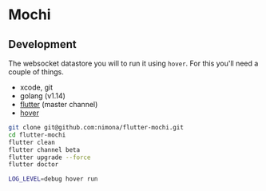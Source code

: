 # Mochi

## Development

The websocket datastore you will to run it using `hover`.
For this you'll need a couple of things.

* xcode, git
* golang (v1.14)
* [flutter](https://flutter.dev/docs/get-started/install/macos) (master channel)
* [hover](https://github.com/go-flutter-desktop/hover)

```sh
git clone git@github.com:nimona/flutter-mochi.git
cd flutter-mochi
flutter clean
flutter channel beta
flutter upgrade --force
flutter doctor
```

```sh
LOG_LEVEL=debug hover run
```
